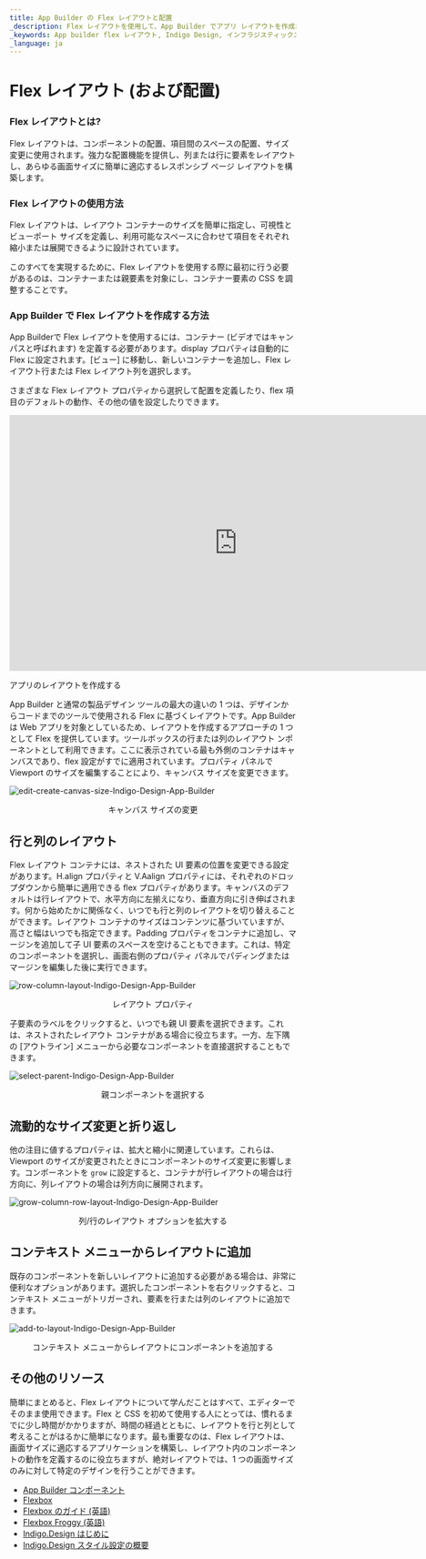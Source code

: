 ```yaml
---
title: App Builder の Flex レイアウトと配置
_description: Flex レイアウトを使用して、App Builder でアプリ レイアウトを作成および編集する方法につぃて説明します。ツールボックスの行または列のレイアウト ンポーネントとして利用できます。
_keywords: App builder flex レイアウト, Indigo Design, インフラジスティックス
_language: ja
---
```


# Flex レイアウト (および配置) 
### Flex レイアウトとは? 
Flex レイアウトは、コンポーネントの配置、項目間のスペースの配置、サイズ変更に使用されます。強力な配置機能を提供し、列または行に要素をレイアウトし、あらゆる画面サイズに簡単に適応するレスポンシブ ページ レイアウトを構築します。

### Flex レイアウトの使用方法
Flex レイアウトは、レイアウト コンテナーのサイズを簡単に指定し、可視性とビューポート サイズを定義し、利用可能なスペースに合わせて項目をそれぞれ縮小または展開できるように設計されています。

このすべてを実現するために、Flex レイアウトを使用する際に最初に行う必要があるのは、コンテナーまたは親要素を対象にし、コンテナー要素の CSS を調整することです。

### App Builder で Flex レイアウトを作成する方法
App Builderで Flex レイアウトを使用するには、コンテナー (ビデオではキャンパスと呼ばれます) を定義する必要があります。display プロパティは自動的に Flex に設定されます。[ビュー] に移動し、新しいコンテナーを追加し、Flex レイアウト行または Flex レイアウト列を選択します。

さまざまな Flex レイアウト プロパティから選択して配置を定義したり、flex 項目のデフォルトの動作、その他の値を設定したりできます。

<section class="video-container">
    <div>
        <div class="video-container__item">
            <iframe width="800" height="450" src="https://www.youtube.com/embed/BRkaSYr7qHU?si=74eY9-rqm90A8kmh" frameborder="0" allowfullscreen></iframe>
        </div>
        <p> アプリのレイアウトを作成する</p>
    </div>
</section>

App Builder と通常の製品デザイン ツールの最大の違いの 1 つは、デザインからコードまでのツールで使用される Flex に基づくレイアウトです。App Builder は Web アプリを対象としているため、レイアウトを作成するアプローチの 1 つとして Flex を提供しています。ツールボックスの行または列のレイアウト ンポーネントとして利用できます。ここに表示されている最も外側のコンテナはキャンバスであり、flex 設定がすでに適用されています。プロパティ パネルで Viewport のサイズを編集することにより、キャンバス サイズを変更できます。

![edit-create-canvas-size-Indigo-Design-App-Builder](../images/edit-create-canvas-size-Indigo-Design-App-Builder.gif)
<p style="text-align:center;">キャンバス サイズの変更</p>

## 行と列のレイアウト 

Flex レイアウト コンテナには、ネストされた UI 要素の位置を変更できる設定があります。H.align プロパティと V.Aalign プロパティには、それぞれのドロップダウンから簡単に適用できる flex プロパティがあります。キャンバスのデフォルトは行レイアウトで、水平方向に左揃えになり、垂直方向に引き伸ばされます。何から始めたかに関係なく、いつでも行と列のレイアウトを切り替えることができます。レイアウト コンテナのサイズはコンテンツに基づいていますが、高さと幅はいつでも指定できます。Padding プロパティをコンテナに追加し、マージンを追加して子 UI 要素のスペースを空けることもできます。これは、特定のコンポーネントを選択し、画面右側のプロパティ パネルでパディングまたはマージンを編集した後に実行できます。

![row-column-layout-Indigo-Design-App-Builder](../images/row-column-layout-Indigo-Design-App-Builder.gif)
<p style="text-align:center;">レイアウト プロパティ</p>

子要素のラベルをクリックすると、いつでも親 UI 要素を選択できます。これは、ネストされたレイアウト コンテナがある場合に役立ちます。一方、左下隅の [アウトライン] メニューから必要なコンポーネントを直接選択することもできます。

![select-parent-Indigo-Design-App-Builder](../images/select-parent-Indigo-Design-App-Builder.gif)
<p style="text-align:center;">親コンポーネントを選択する</p>

## 流動的なサイズ変更と折り返し 

他の注目に値するプロパティは、拡大と縮小に関連しています。これらは、Viewport のサイズが変更されたときにコンポーネントのサイズ変更に影響します。コンポーネントを `grow` に設定すると、コンテナが行レイアウトの場合は行方向に、列レイアウトの場合は列方向に展開されます。
 
![grow-column-row-layout-Indigo-Design-App-Builder](../images/grow-column-row-layout-Indigo-Design-App-Builder.gif)
<p style="text-align:center;">列/行のレイアウト オプションを拡大する</p>


## コンテキスト メニューからレイアウトに追加 

既存のコンポーネントを新しいレイアウトに追加する必要がある場合は、非常に便利なオプションがあります。選択したコンポーネントを右クリックすると、コンテキスト メニューがトリガーされ、要素を行または列のレイアウトに追加できます。

![add-to-layout-Indigo-Design-App-Builder](../images/add-to-layout-Indigo-Design-App-Builder.gif)
<p style="text-align:center;">コンテキスト メニューからレイアウトにコンポーネントを追加する</p>

## その他のリソース

簡単にまとめると、Flex レイアウトについて学んだことはすべて、エディターでそのまま使用できます。Flex と CSS を初めて使用する人にとっては、慣れるまでに少し時間がかかりますが、時間の経過とともに、レイアウトを行と列として考えることがはるかに簡単になります。最も重要なのは、Flex レイアウトは、画面サイズに適応するアプリケーションを構築し、レイアウト内のコンポーネントの動作を定義するのに役立ちますが、絶対レイアウトでは、1 つの画面サイズのみに対して特定のデザインを行うことができます。

<div class="divider--half"></div>

* [App Builder コンポーネント](../indigo-design-app-builder-components.md)
* [Flexbox](https://developer.mozilla.org/ja-JP/docs/Learn/CSS/CSS_layout/Flexbox)
* [Flexbox のガイド (英語)](https://css-tricks.com/snippets/css/a-guide-to-flexbox/)
* [Flexbox Froggy (英語)](https://flexboxfroggy.com/)
* [Indigo.Design はじめに](https://jp.infragistics.com/products/indigo-design/help/getting-started)
* [Indigo.Design スタイル設定の概要](https://jp.infragistics.com/products/indigo-design/help/style/styling-overview)
